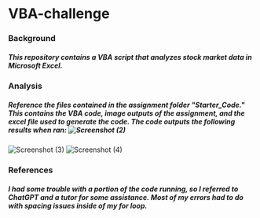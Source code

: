 # VBA-challenge
### Background
##### This repository contains a VBA script that analyzes stock market data in Microsoft Excel. 
### Analysis
##### Reference the files contained in the assignment folder "Starter_Code." This contains the VBA code, image outputs of the assignment, and the excel file used to generate the code. The code outputs the following results when ran: ![Screenshot (2)](https://github.com/thesarahcain/VBA-challenge/assets/148586543/c439c1fe-4e8c-49a8-8415-00cca1ef1ab9)
![Screenshot (3)](https://github.com/thesarahcain/VBA-challenge/assets/148586543/558bd6ac-8525-4ec0-8d15-8067c7fdbcbf)
![Screenshot (4)](https://github.com/thesarahcain/VBA-challenge/assets/148586543/d2f82ead-10fd-4f04-b035-8e5f74bf56ef)
### References
##### I had some trouble with a portion of the code running, so I referred to ChatGPT and a tutor for some assistance. Most of my errors had to do with spacing issues inside of my for loop. 
